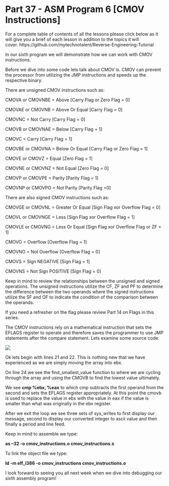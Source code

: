 <h1>Part 37 - ASM Program 6 [CMOV Instructions]</h1><p>For a complete table of contents of all the lessons please click below as it will give you a brief of each lesson in addition to the topics it will cover. https://github.com/mytechnotalent/Reverse-Engineering-Tutorial</p><p>In our sixth program we will demonstrate how we can work with CMOV instructions.</p><p>Before we dive into some code lets talk about CMOV is. CMOV can prevent the processor from utilizing the JMP instructions and speeds up the respective binary.</p><p>There are unsigned CMOV instructions such as:</p><p>CMOVA or CMOVNBE = Above [Carry Flag or Zero Flag = 0]</p><p>CMOVAE or CMOVNB = Above Or Equal [Carry Flag = 0]</p><p>CMOVNC = Not Carry [Carry Flag = 0]</p><p>CMOVB or CMOVNAE = Below [Carry Flag = 1]</p><p>CMOVC = Carry [Carry Flag = 1]</p><p>CMOVBE or CMOVNA = Below Or Equal [Carry Flag or Zero Flag = 1]</p><p>CMOVE or CMOVZ = Equal [Zero Flag = 1]</p><p>CMOVNE or CMOVNZ = Not Equal [Zero Flag = 0]</p><p>CMOVP or CMOVPE = Parity [Parity Flag = 1]</p><p>CMOVNP or CMOVPO = Not Parity [Parity Flag =0]</p><p>There are also signed CMOV instructions such as:</p><p>CMOVGE or CMOVNL = Greater Or Equal [Sign Flag xor Overflow Flag = 0]</p><p>CMOVL or CMOVNGE = Less [Sign Flag xor Overflow Flag = 1]</p><p>CMOVLE or CMOVNG = Less Or Equal [Sign Flag xor Overflow Flag or ZF = 1]</p><p>CMOVO = Overflow [Overflow Flag = 1]</p><p>CMOVNO = Not Overflow [Overflow Flag = 0]</p><p>CMOVS = Sign NEGATIVE [Sign Flag = 1]</p><p>CMOVNS = Not Sign POSITIVE [Sign Flag = 0]</p><p>Keep in mind to review the relationships between the unsigned and signed operations. The unsigned instructions utilize the CF, ZF and PF to determine the difference between the two operands where the signed instructions utilize the SF and OF to indicate the condition of the comparison between the operands.</p><p>If you need a refresher on the flag please review Part 14 on Flags in this series.</p><p>The CMOV instructions rely on a mathematical instruction that sets the EFLAGS register to operate and therefore saves the programmer to use JMP statements after the compare statement. Lets examine some source code.</p><div class="slate-resizable-image-embed slate-image-embed__resize-full-width"><img src="https://media-exp1.licdn.com/dms/image/C4E12AQGkSjSgGw8FFQ/article-inline_image-shrink_1000_1488/0/1520240921769?e=1614211200&amp;v=beta&amp;t=1kxFDxftHwCJGpLytbxPKgxt_YuRzgSeGvrO7O_zenw"/></div><p>Ok lets begin with lines 21 and 22. This is nothing new that we have experienced as we are simply moving the array into ebx.</p><p>On line 24 we see the find_smallest_value function to where we are cycling through the array and using the CMOVB to find the lowest value ultimately.</p><p>We see <strong>cmp %ebx, %eax</strong> to which cmp subtracts the first operand from the second and sets the EFLAGS register appropriately. At this point the cmovb is used to replace the value in ebx with the value in eax if the value is smaller than what was originally in the ebx register.</p><p>After we exit the loop we see three sets of sys_writes to first display our message, second to display our converted integer to ascii value and then finally a period and line feed.</p><p>Keep in mind to assemble we type:</p><p><strong>as –32 -o cmov_instructions.o cmov_instructions.s</strong></p><p>To link the object file we type:</p><p><strong>ld -m elf_i386 -o cmov_instructions cmov_instructions.o </strong></p><p>I look forward to seeing you all next week when we dive into debugging our sixth assembly program!</p>